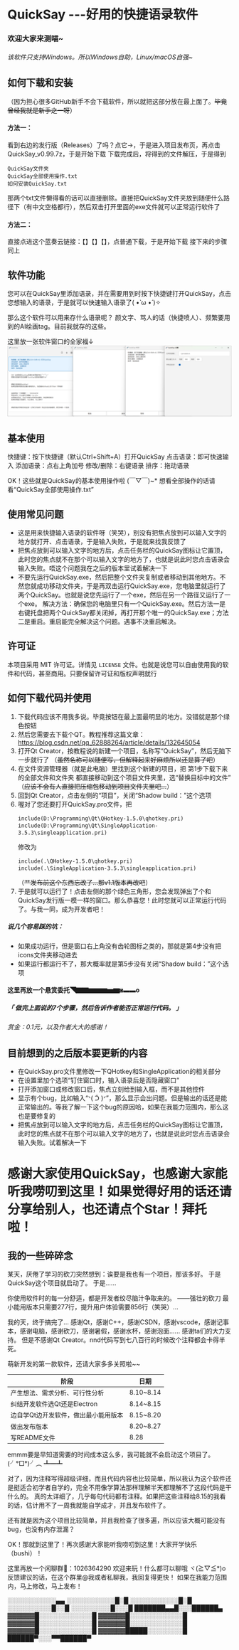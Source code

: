 # QuickSay ---好用的快捷语录软件
### 欢迎大家来测喵~
###### 该软件只支持Windows。所以Windows自助，Linux/macOS自强~


## 如何下载和安装
（因为担心很多GitHub新手不会下载软件，所以就把这部分放在最上面了。~~毕竟曾经我就是新手之一呀~~）
#### 方法一：
看到右边的发行版（Releases）了吗？点它→，于是进入项目发布页，再点击QuickSay_v0.99.7z，于是开始下载
下载完成后，将得到的文件解压，于是得到
```
QuickSay文件夹
QuickSay全部使用操作.txt
如何安装QuickSay.txt
```
那两个txt文件懒得看的话可以直接删除。直接把QuickSay文件夹放到随便什么路径下（有中文空格都行），然后双击打开里面的exe文件就可以正常运行软件了
#### 方法二：
直接点进这个蓝奏云链接：【】【】【】，点普通下载，于是开始下载
接下来的步骤同上


## 软件功能
您可以在QuickSay里添加语录，并在需要用到时按下快捷键打开QuickSay，点击您想输入的语录，于是就可以快速输入语录了( •̀ ω •́ )✧

那么这个软件可以用来存什么语录呢？
颜文字、骂人的话（快捷喷人）、频繁要用到的AI绘画tag。目前我就存的这些。

这里放一张软件窗口的全家福↓
![图片无法显示](./README_Pictures/软件窗口的全家福.png)


## 基本使用
快捷键：按下快捷键（默认Ctrl+Shift+A）打开QuickSay
点击语录：即可快速输入
添加语录：点右上角加号
修改/删除：右键语录
排序：拖动语录

OK！这些就是QuickSay的基本使用操作啦 (￣▽￣)~*
想看全部操作的话请看“QuickSay全部使用操作.txt”


## 使用常见问题
- 这是用来快捷输入语录的软件呀（笑哭），别没有把焦点放到可以输入文字的地方就打开、点击语录，于是输入失败，于是就来找我反馈了
- 把焦点放到可以输入文字的地方后，点击任务栏的QuickSay图标让它置顶，此时您的焦点就不在那个可以输入文字的地方了，也就是说此时您点击语录会输入失败。唔这个问题我在之后的版本里试着解决一下
- 不要先运行QuickSay.exe，然后把整个文件夹复制或者移动到其他地方。不然您就成功移动文件夹，于是再双击运行QuickSay.exe，您电脑里就运行了两个QuickSay。也就是说您先运行了一个exe，然后在另一个路径又运行了一个exe。
  解决方法：确保您的电脑里只有一个QuickSay.exe。然后方法一是右键托盘把两个QuickSay都关闭掉，再打开那个唯一的QuickSay.exe；方法二是重启。重启能完全解决这个问题。遇事不决重启解决。


## 许可证
本项目采用 MIT 许可证。详情见 `LICENSE` 文件。也就是说您可以自由使用我的软件和代码，甚至商用。只要保留许可证和版权声明就行


## 如何下载代码并使用
1. 下载代码应该不用我多说。毕竟按钮在最上面最明显的地方。没错就是那个绿色按钮
2. 然后您需要去下载个QT。教程推荐这篇文章：https://blog.csdn.net/qq_62888264/article/details/132645054
3. 打开Qt Creator，按教程说的新建一个项目，名称写“QuickSay”，然后无脑下一步就行了 （~~虽然名称可以随便写，但解释起来好麻烦所以还是算了吧~~）
4. 在文件资源管理器（就是此电脑）里找到这个新建的项目，把 第1步下载下来的全部文件和文件夹 都直接移动到这个项目文件夹里，选“替换目标中的文件” （~~应该不会有人直接把压缩包移动到项目文件夹里吧...~~）
5. 回到Qt Creator，点击左侧的“项目”，关闭“Shadow build：”这个选项
6. 喔对了您还要打开QuickSay.pro文件，把
   ```
   include(D:\Programming\Qt\QHotkey-1.5.0\qhotkey.pri)
   include(D:\Programming\Qt\SingleApplication-3.5.3\singleapplication.pri)
   ```
   修改为
   ```
   include(.\QHotkey-1.5.0\qhotkey.pri)
   include(.\SingleApplication-3.5.3\singleapplication.pri)
   ```
   （~~艹发布前这个东西忘改了...那v1.1版本再改吧~~）
7. 于是就可以运行了！点击左侧的那个绿色三角形，您会发现弹出了个和QuickSay发行版一模一样的窗口。那么恭喜您！此时您就可以正常运行代码了。与我一同，成为开发者吧！
##### 说几个容易踩的坑：
- 如果成功运行，但是窗口右上角没有齿轮图标之类的，那就是第4步没有把icons文件夹移动进去
- 如果运行都运行不了，那大概率就是第5步没有关闭“Shadow build：”这个选项
#### 这里再放一个悬赏委托◥▇▇▆▆▆▅▆◙▬▬o
##### 「 做完上面说的7个步骤，然后告诉作者能否正常运行代码。 」
###### 赏金：0.1元，以及作者大大的感谢！


## 目前想到的之后版本要更新的内容
- 在QuickSay.pro文件里修改一下QHotkey和SingleApplication的相关部分
- 在设置里加个选项“钉住窗口时，输入语录后是否隐藏窗口”
- 打开添加窗口或修改窗口后，焦点立刻给到输入框，而不是其他控件
- 显示有个bug，比如输入“ᐠ( ᑒ )ᐟ”，那么显示会出问题。但是输出的话还是能正常输出的。等我了解一下这个bug的原因哈，如果在我能力范围内，那么这也是要修复的
- 把焦点放到可以输入文字的地方后，点击任务栏的QuickSay图标让它置顶，此时您的焦点就不在那个可以输入文字的地方了，也就是说此时您点击语录会输入失败。试着解决一下


# 感谢大家使用QuickSay，也感谢大家能听我唠叨到这里！如果觉得好用的话还请分享给别人，也还请点个Star！拜托啦！


## 我的一些碎碎念
某天，厌倦了学习的砍刀突然想到：诶要是我也有一个项目，那该多好。
于是QuickSay这个项目就启动了。
于是......

你使用软件时的每一分舒适，都是开发者绞尽脑汁争取来的。 ——强壮的砍刀
最小能用版本只需要277行，提升用户体验需要856行（笑哭）...

我的天，终于搞完了...
感谢Qt，感谢C++，感谢CSDN，感谢vscode，感谢记事本，感谢电脑，感谢砍刀，感谢暑假，感谢水杯，感谢泡面......
感谢ta们的大力支持。
但是不感谢Qt Creator。nnd代码写到七八百行的时候改个注释都会卡得半死。

萌新开发的第一款软件，还请大家多多关照啦~~

| 阶段 | 日期 |
| ---- | ---- |
| 产生想法、需求分析、可行性分析 | 8.10~8.14 |
| 纠结开发软件选Qt还是Electron | 8.14~8.15 |
| 边自学Qt边开发软件，做出最小能用版本 | 8.15~8.20 |
| 做出发布版本 | 8.20~8.27 |
| 写README文件 | 8.28 |

emmm要是早知道需要的时间成本这么多，我可能就不会启动这个项目了。(╯°□°)╯︵ ┻━┻

对了，因为注释写得超级详细，而且代码内容也比较简单，所以我认为这个软件还是挺适合初学者自学的，完全不用像学算法那样理解半天都理解不了这段代码是干什么的。
真的太详细了，几乎每句代码都有注释。如果把这些注释给8.15的我看的话，估计用不了一周我就能自学成才，并且发布软件了。

还有就是因为这个项目比较简单，并且我检查了很多遍，所以应该大概可能没有bug，也没有内存泄漏？

OK！那就到这里了！再次感谢大家能听我唠叨到这里！大家开学快乐（bushi）！

这里再放一个闲聊群💬：1026364290
欢迎来玩！什么都可以聊哦 ヾ(≧▽≦*)o
反馈建议的话，在这个群里@我或者私聊我，我回复得更快！
如果在我能力范围内，马上修改，马上发布！

░░░░░░░░░░░▄▄
░░░░░░░░░░░█░█
░░░░░░░░░░░█░█
░░░░░░░░░░█░░█
░░░░░░░░░█░░░█
███████▄▄█░░░██████▄
▓▓▓▓▓▓█░░░░░░░░░░░░█
▓▓▓▓▓▓█░░░░░░░░░░░░█
▓▓▓▓▓▓█░░░░░░░░░░░░█
▓▓▓▓▓▓█░░░░░░░░░░░░█
▓▓▓▓▓▓█░░░░░░░░░░░░█
▓▓▓▓▓▓█████░░░░░░░░█
██████▀░░░▀▀██████▀